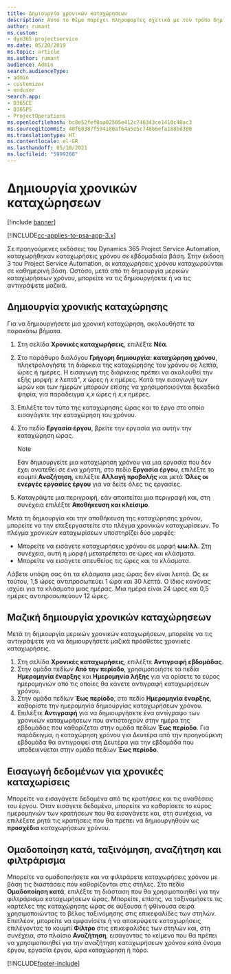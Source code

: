 ```yaml
---
title: Δημιουργία χρονικών καταχώρησεων
description: Αυτό το θέμα παρέχει πληροφορίες σχετικά με τον τρόπο δημιουργίας χρονικών καταχωρήσεων.
author: rumant
ms.custom:
- dyn365-projectservice
ms.date: 05/20/2019
ms.topic: article
ms.author: rumant
audience: Admin
search.audienceType:
- admin
- customizer
- enduser
search.app:
- D365CE
- D365PS
- ProjectOperations
ms.openlocfilehash: bc8e52fef0aa02505e412c746343ce1410c40ac3
ms.sourcegitcommit: 40f68387f594180af64a5e5c748b6efa188bd300
ms.translationtype: HT
ms.contentlocale: el-GR
ms.lasthandoff: 05/10/2021
ms.locfileid: "5999266"
---
```

# <a name="create-time-entries"></a>Δημιουργία χρονικών καταχώρησεων

[!include [banner](../includes/psa-now-project-operations.md)]

[!INCLUDE[cc-applies-to-psa-app-3.x](../includes/cc-applies-to-psa-app-3x.md)]

Σε προηγούμενες εκδόσεις του Dynamics 365 Project Service Automation, καταχωρήθηκαν καταχωρήσεις χρόνου σε εβδομαδιαία βάση. Στην έκδοση 3 του Project Service Automation, οι καταχωρήσεις χρόνου καταχωρούνται σε καθημερινή βάση. Ωστόσο, μετά από τη δημιουργία μερικών καταχωρήσεων χρόνου, μπορείτε να τις δημιουργήσετε ή να τις αντιγράψετε μαζικά.

## <a name="create-a-time-entry"></a>Δημιουργία χρονικής καταχώρησης

Για να δημιουργήσετε μια χρονική καταχώρηση, ακολουθήστε τα παρακάτω βήματα.

1. Στη σελίδα **Χρονικές καταχωρήσεις**, επιλέξτε **Νέα**.
2. Στο παράθυρο διαλόγου **Γρήγορη δημιουργία: καταχώρηση χρόνου**, πληκτρολογήστε τη διάρκεια της καταχώρησης του χρόνου σε λεπτά, ώρες ή ημέρες. Η εισαγωγή της διάρκειας πρέπει να ακολουθεί την εξής μορφή: *x* λεπτά", *x* ώρες ή *x* ημέρες. Κατά την εισαγωγή των ωρών και των ημερών μπορούν επίσης να χρησιμοποιούνται δεκαδικά ψηφία, για παράδειγμα *x,x* ώρες ή *x,x* ημέρες.
3. Επιλέξτε τον τύπο της καταχώρησης ώρας και το έργο στο οποίο εισαγάγετε την καταχώρηση του χρόνου.
4. Στο πεδίο **Εργασία έργου**, βρείτε την εργασία για αυτήν την καταχώρηση ώρας.

    > [!NOTE]
    > Εάν δημιουργείτε μια καταχώρηση χρόνου για μια εργασία που δεν έχει ανατεθεί σε ένα χρήστη, στο πεδίο **Εργασία έργου**, επιλέξτε το κουμπί **Αναζήτηση**, επιλέξτε **Αλλαγή προβολής** και μετά **Όλες οι ενεργές εργασίες έργου** για να δείτε όλες τις εργασίες.

5. Καταγράψτε μια περιγραφή, εάν απαιτείται μια περιγραφή και, στη συνέχεια επιλέξτε **Αποθήκευση και κλείσιμο**.

Μετά τη δημιουργία και την αποθήκευση της καταχώρησης χρόνου, μπορείτε να την επεξεργαστείτε στο πλέγμα χρονικών καταχωρίσεων. Το πλέγμα χρονικών καταχωρίσεων υποστηρίζει δύο μορφές:

- Μπορείτε να εισάγετε καταχωρήσεις χρόνου σε μορφή **ωω:λλ**. Στη συνέχεια, αυτή η μορφή μετατρέπεται σε ώρες και κλάσματα.
- Μπορείτε να εισάγετε απευθείας τις ώρες και τα κλάσματα.

Λάβετε υπόψη σας ότι τα κλάσματα μιας ώρας δεν είναι λεπτά. Ως εκ τούτου, 1,5 ώρες αντιπροσωπεύει 1 ώρα και 30 λεπτά. Ο ίδιος κανόνας ισχύει για τα κλάσματα μιας ημέρας. Μια ημέρα είναι 24 ώρες και 0,5 ημέρες αντιπροσωπεύουν 12 ώρες.

## <a name="bulk-create-time-entries"></a>Μαζική δημιουργία χρονικών καταχώρησεων

Μετά τη δημιουργία μερικών χρονικών καταχωρήσεων, μπορείτε να τις αντιγράψετε για να δημιουργήσετε μαζικά πρόσθετες χρονικές καταχωρήσεις.

1. Στη σελίδα **Χρονικές καταχωρήσεις**, επιλέξτε **Αντιγραφή εβδομάδας**.
2. Στην ομάδα πεδίων **Από την περίοδο**, χρησιμοποιήστε τα πεδία **Ημερομηνία έναρξης** και **Ημερομηνία λήξης** για να ορίσετε το εύρος ημερομηνιών από τις οποίες θα κάνετε αντιγραφή καταχωρήσεων χρόνου.
3. Στην ομάδα πεδίων **Έως περίοδο**, στο πεδίο **Ημερομηνία έναρξης**, καθορίστε την ημερομηνία δημιουργίας καταχωρήσεων χρόνου.
4. Επιλέξτε **Αντιγραφή** για να δημιουργήσετε ένα αντίγραφο των χρονικών καταχωρήσεων που αντιστοιχούν στην ημέρα της εβδομάδας που καθορίζεται στην ομάδα πεδίων **Έως περίοδο**. Για παράδειγμα, η καταχώρηση χρόνου για Δευτέρα από την προηγούμενη εβδομάδα θα αντιγραφεί στη Δευτέρα για την εβδομάδα που υποδεικνύεται στην ομάδα πεδίων **Έως περίοδο**.

## <a name="import-data-for-time-entries"></a>Εισαγωγή δεδομένων για χρονικές καταχωρίσεις

Μπορείτε να εισαγάγετε δεδομένα από τις κρατήσεις και τις αναθέσεις του έργου. Όταν εισάγετε δεδομένα, μπορείτε να καθορίσετε το εύρος ημερομηνιών των κρατήσεων που θα εισαγάγετε και, στη συνέχεια, να επιλέξετε ρητά τις κρατήσεις που θα πρέπει να δημιουργηθούν ως **προσχέδια** καταχωρήσεων χρόνου.

## <a name="group-by-sort-search-and-filter-capabilities"></a>Ομαδοποίηση κατά, ταξινόμηση, αναζήτηση και φιλτράρισμα

Μπορείτε να ομαδοποιήσετε και να φιλτράρετε καταχωρήσεις χρόνου με βάση τις διαστάσεις που καθορίζονται στις στήλες. Στο πεδίο **Ομαδοποίηση κατά**, επιλέξτε τη διάσταση που θα χρησιμοποιηθεί για την φιλτράρισμα καταχωρήσεων ώρας. Μπορείτε, επίσης, να ταξινομήσετε τις καρτέλες της καταχώρησης ώρας σε αύξουσα ή φθίνουσα σειρά χρησιμοποιώντας το βέλος ταξινόμησης στις επικεφαλίδες των στηλών. Επιπλέον, μπορείτε να εμφανίσετε ή να αποκρύψετε καταχωρήσεις επιλέγοντας το κουμπί **Φίλτρο** στις επικεφαλίδες των στηλών και, στη συνέχεια, στο πλαίσιο **Αναζήτηση**, εισάγοντας το κείμενο που θα πρέπει να χρησιμοποιηθεί για την αναζήτηση καταχωρήσεων χρόνου κατά όνομα έργου, εργασία έργου, ώρα καταχώρηση ή πόρο.


[!INCLUDE[footer-include](../includes/footer-banner.md)]